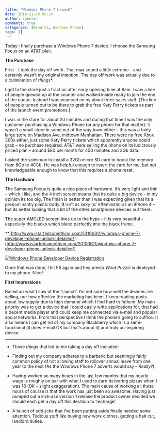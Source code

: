 ```yaml
---
title: "Windows Phone 7 Launch"
date: 2010-11-09 06:24
author: spencen
comments: true
categories: [General, Windows Phone]
tags: []
---
```


Today I finally purchase a Windows Phone 7 device. I choose the Samsung Focus on an AT&amp;T plan. 
  

**The Purchase**
  

First – I took the day off work. That may sound a little extreme – and certainly wasn’t my original intention. The day off work was actually due to a culmination of *things**.
  

I got to the store just a fraction after early opening time at 8am. I saw a line of people queued up at the counter and walked inside ready to join the end of the queue. Instead I was pounced on by about three sales staff. [The line of people turned out to be there to grab the free Katy Perry tickets as part of the launch event promotions.]
  

I was in the store for about 20 minutes and during that time I was the only customer purchasing a Windows Phone (or any phone for that matter). It wasn’t a small store in some out of the way town either – this was a fairly large store on Madison Ave, midtown Manhattan. There were no free Xbox 360s either, just some Katy Perry tickets which apparently anyone could grab – no purchase required. AT&amp;T were selling the phone on its ludicrously priced plan – around $80 per month for 450 minutes and 2Gb data.
  

I asked the salesman to install a 32Gb micro SD card to boost the memory from 8Gb to 40Gb. He was helpful enough to insert the card for me, but not knowledgeable enough to know that this requires a phone reset.
  

**The Hardware**
  

The Samsung Focus is quite a nice piece of hardware. It’s very light and thin – which I like, and the 4 inch screen means that its quite a big device – in my opinion its too big. The finish is better than I was expecting given that its a predominantly plastic body. It isn’t as sexy (or effeminate) as an iPhone 4 – but its better looking that a lot of the other smartphone devices out there.
  

The super AMOLED screen lives up to the hype – it is very beautiful – especially the blacks which blend perfectly into the black frame.
  

**[http://www.istartedsomething.com/20100611/windows-phone-7-developer-phone-unlock-detailed/](http://www.istartedsomething.com/20100611/windows-phone-7-developer-phone-unlock-detailed/)
  

<a href="/images/Windows%20Phone%20Developer%20Device%20Registration.png">![Windows Phone Developer Device Registration](/images/Windows%20Phone%20Developer%20Device%20Registration.png "Windows Phone Developer Device Registration")</a>
  

Once that was done, I hit F5 again and hey presto *Word Puzzle* is deployed to my phone. Nice!
  

**First Impressions**
  

Based on what I saw of the “launch” I’m not sure how well the devices are selling, nor how effective the marketing has been. I keep reading posts about low supply due to high demand which I find hard to fathom. My main priority was to get a device that I could easily write applications for, that had a decent media player and could keep me connected via e-mail and popular social networks. From that perspective I think the phone’s going to suffice. It also means I can get rid of my company Blackberry which is a semi-functional (it does e-mail OK but that’s about it) and truly un-inspiring device. 
  <hr />  

* Those *things* that led to me taking a day off included:
  

*   Finding out my company adheres to a barbaric but seemingly fairly common policy of not allowing staff to rollover annual leave from one year to the next (As the Windows Phone 7 adverts would say – *Really?*).
*   Having worked so many hours in the last few months that my hourly wage is roughly on par with what I used to earn delivering pizzas when I was 18 (OK – slight exaggeration). The main cause of working all these hours of course is that the work has just been so awesome. Having just pumped out a kick-ass version 1 release the product owner decided we should each get a day off this iteration to ‘recharge’.
*   A bunch of odd-jobs that I’ve been putting aside finally needed some attention. Tedious stuff like buying new work clothes, getting a hair cut, landlord duties.

